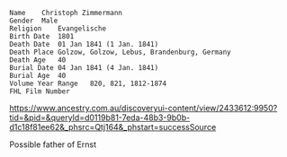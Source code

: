 
    Name	Christoph Zimmermann
    Gender	Male
    Religion	Evangelische
    Birth Date	1801
    Death Date	01 Jan 1841 (1 Jan. 1841)
    Death Place	Golzow, Golzow, Lebus, Brandenburg, Germany
    Death Age	40
    Burial Date	04 Jan 1841 (4 Jan. 1841)
    Burial Age	40
    Volume Year Range	820, 821, 1812-1874
    FHL Film Number


https://www.ancestry.com.au/discoveryui-content/view/2433612:9950?tid=&pid=&queryId=d0119b81-7eda-48b3-9b0b-d1c18f81ee62&_phsrc=Qtj164&_phstart=successSource


Possible father of Ernst
